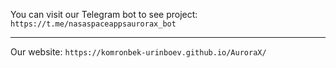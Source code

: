 You can visit our Telegram bot to see project: ```https://t.me/nasaspaceappsaurorax_bot```

--------------


Our website: ```https://komronbek-urinboev.github.io/AuroraX/```
